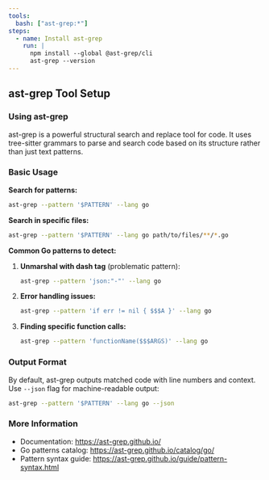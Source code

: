 ```yaml
---
tools:
  bash: ["ast-grep:*"]
steps:
  - name: Install ast-grep
    run: |
      npm install --global @ast-grep/cli
      ast-grep --version
---
```


## ast-grep Tool Setup

### Using ast-grep

ast-grep is a powerful structural search and replace tool for code. It uses tree-sitter grammars to parse and search code based on its structure rather than just text patterns.

### Basic Usage

**Search for patterns:**
```bash
ast-grep --pattern '$PATTERN' --lang go
```

**Search in specific files:**
```bash
ast-grep --pattern '$PATTERN' --lang go path/to/files/**/*.go
```

**Common Go patterns to detect:**

1. **Unmarshal with dash tag** (problematic pattern):
   ```bash
   ast-grep --pattern 'json:"-"' --lang go
   ```

2. **Error handling issues:**
   ```bash
   ast-grep --pattern 'if err != nil { $$$A }' --lang go
   ```

3. **Finding specific function calls:**
   ```bash
   ast-grep --pattern 'functionName($$$ARGS)' --lang go
   ```

### Output Format

By default, ast-grep outputs matched code with line numbers and context. Use `--json` flag for machine-readable output:
```bash
ast-grep --pattern '$PATTERN' --lang go --json
```

### More Information

- Documentation: https://ast-grep.github.io/
- Go patterns catalog: https://ast-grep.github.io/catalog/go/
- Pattern syntax guide: https://ast-grep.github.io/guide/pattern-syntax.html
